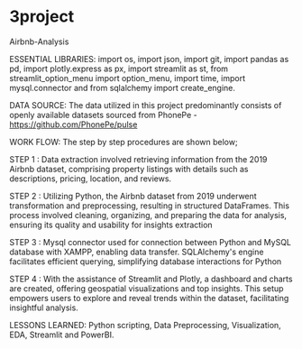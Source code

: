 # 3project
Airbnb-Analysis


ESSENTIAL LIBRARIES:
import os, import json, import git, import pandas as pd, import plotly.express as px, import streamlit as st, from streamlit_option_menu import option_menu, import time, import mysql.connector and
from sqlalchemy import create_engine.

DATA SOURCE:
The data utilized in this project predominantly consists of openly available datasets sourced from PhonePe - https://github.com/PhonePe/pulse

WORK FLOW:
The step by step procedures are shown below;

STEP 1 : Data extraction involved retrieving information from the 2019 Airbnb dataset, comprising property listings with details such as descriptions, pricing, location, and reviews.

STEP 2 : Utilizing Python, the Airbnb dataset from 2019 underwent transformation and preprocessing, resulting in structured DataFrames. This process involved cleaning, organizing, and 
         preparing the data for analysis, ensuring its quality and usability for insights extraction

STEP 3 : Mysql connector used for connection between Python and MySQL database with XAMPP, enabling data transfer. SQLAlchemy's engine facilitates efficient querying, simplifying 
         database interactions for Python

STEP 4 : With the assistance of Streamlit and Plotly, a dashboard and charts are created, offering geospatial visualizations and top insights. This setup empowers users to explore and 
         reveal trends within the dataset, facilitating insightful analysis.

LESSONS LEARNED:
Python scripting, Data Preprocessing, Visualization, EDA, Streamlit and PowerBI.
